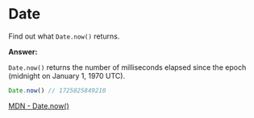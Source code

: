 # Date

Find out what `Date.now()` returns.

**Answer:**

`Date.now()` returns the number of milliseconds elapsed since the epoch (midnight on January 1, 1970 UTC).

```javascript
Date.now() // 1725825849210
```

[MDN - Date.now()](https://developer.mozilla.org/en-US/docs/Web/JavaScript/Reference/Global_Objects/Date/now)

